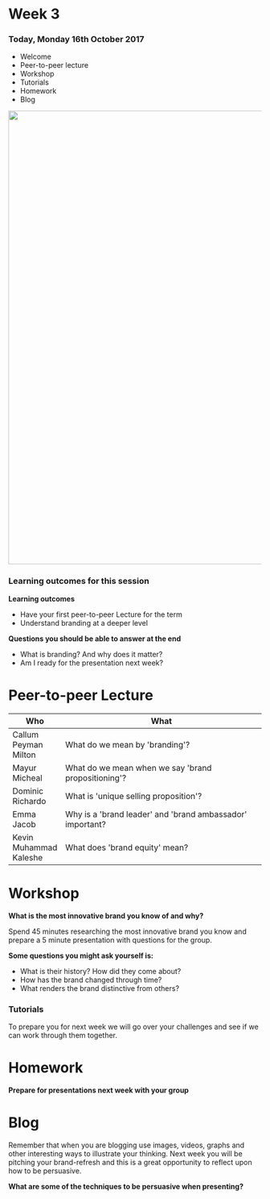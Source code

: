 # Week 3

### Today, Monday 16th October 2017

* Welcome
* Peer-to-peer lecture
* Workshop
* Tutorials
* Homework
* Blog

<img src="https://media.giphy.com/media/5wWf7GW1AzV6pF3MaVW/giphy.gif" width="900">


### Learning outcomes for this session

**Learning outcomes**

* Have your first peer-to-peer Lecture for the term
* Understand branding at a deeper level


**Questions you should be able to answer at the end**

* What is branding? And why does it matter?
* Am I ready for the presentation next week?

# Peer-to-peer Lecture

Who | What
--- | -----------
Callum<br>Peyman<br>Milton | What do we mean by 'branding'?
Mayur<br>Micheal | What do we mean when we say 'brand propositioning'?
Dominic<br>Richardo | What is 'unique selling proposition'?
Emma<br>Jacob | Why is a 'brand leader' and 'brand ambassador' important?
Kevin<br>Muhammad<br>Kaleshe | What does 'brand equity' mean?


# Workshop

**What is the most innovative brand you know of and why?**

Spend 45 minutes researching the most innovative brand you know and prepare a 5 minute presentation with questions for the group.

**Some questions you might ask yourself is:**
* What is their history? How did they come about?
* How has the brand changed through time?
* What renders the brand distinctive from others?


### Tutorials

To prepare you for next week we will go over your challenges and see if we can work through them together.

# Homework

**Prepare for presentations next week with your group**

# Blog

Remember that when you are blogging use images, videos, graphs and other interesting ways to illustrate your thinking. Next week you will be pitching your brand-refresh and this is a great opportunity to reflect upon how to be persuasive.

**What are some of the techniques to be persuasive when presenting?**
